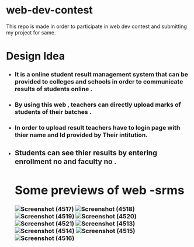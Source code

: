 # web-dev-contest
This repo is made in order to participate in web dev contest and submitting my project for same.
<h1>Design Idea</h1>
<ul><li>
<h3>It is a online student result management system that can be provided to colleges and schools in order to communicate results of students online .</h3></li>
<li><h3>By using this web , teachers can directly upload marks of students of their batches .</li><li> <h3>In order to upload result teachers have to login page with thier name and Id provided by Their intitution.</h3?</li>
<li> <h3>Students can see thier results by entering enrollment no and faculty no .</h3?</li>
<h1>Some previews of web -srms</h1>

![Screenshot (4517)](https://user-images.githubusercontent.com/117001910/222952056-a2f5cfd5-7a3d-411d-9c23-e66574497513.png)
![Screenshot (4518)](https://user-images.githubusercontent.com/117001910/222952059-c9a602eb-903b-40a0-b6c3-43f93cdeaf61.png)
![Screenshot (4519)](https://user-images.githubusercontent.com/117001910/222952061-a83aeda7-6d70-4eb8-b719-088e08f48951.png)
![Screenshot (4520)](https://user-images.githubusercontent.com/117001910/222952062-0da1db99-a376-4823-8c2f-f97aa7f5dcdf.png)
![Screenshot (4521)](https://user-images.githubusercontent.com/117001910/222952063-f28075ae-7b65-4fdd-ac56-d1eeb0e92452.png)
![Screenshot (4513)](https://user-images.githubusercontent.com/117001910/222952065-21702b84-a821-4eb7-a02b-5d58edbd1731.png)
![Screenshot (4514)](https://user-images.githubusercontent.com/117001910/222952070-25a18bc2-19e7-49fe-8ebc-4dfbffe3c40e.png)
![Screenshot (4515)](https://user-images.githubusercontent.com/117001910/222952073-a4fd51ce-0346-4f3b-82a3-b1812d631e07.png)
![Screenshot (4516)](https://user-images.githubusercontent.com/117001910/222952079-c181fec3-50fc-43fe-81b7-c3e51ca31a71.png)


